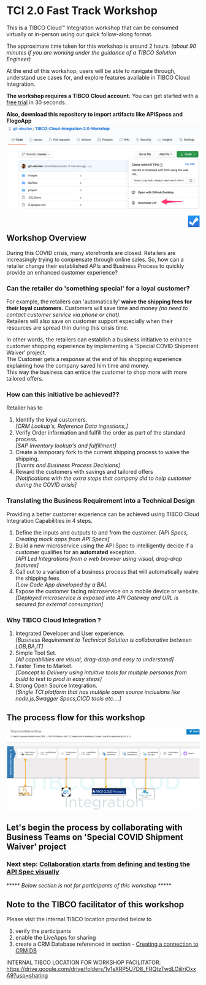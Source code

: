 # TCI 2.0 Fast Track Workshop
This is a TIBCO Cloud™ Integration workshop that can be consumed virtually or in-person using our quick follow-along format.

The approximate time taken for this workshop is around 2 hours.
*(about 90 minutes if you are working under the guidance of a TIBCO Solution Engineer)*

At the end of this workshop, users will be able to navigate through, understand use cases for, and explore features available in TIBCO Cloud Integration.

**The workshop requires a TIBCO Cloud account.**  You can get started with a [free trial](trialsignup.md) in 30 seconds.

**Also, download this repository to import artifacts like APISpecs and FlogoApp**
![Download](/images/gitzip1.png)

<img src="/images/poll.png" alt="poll" width=30 height=30 style="float:right"/> 

## Workshop Overview
During this COVID crisis, many storefronts are closed. Retailers are increasingly trying to compensate through online sales.
So, how can a retailer change their established APIs and Business Process to quickly provide an enhanced customer experience?

### Can the retailer do 'something special' for a loyal customer?  
For example, the retailers can 'automatically' **waive the shipping fees for their loyal customers.**
Customers will save time and money *(no need to contact customer service via phone or chat)*.  
Retailers will also save on customer support especially when their resources are spread thin during this crisis time.  

In other words, the retailers can establish a business initiative to enhance customer shopping experience by implementing a 'Special COVID Shipment Waiver' project.  
The Customer gets a response at the end of his shopping experience explaining how the company saved him time and money.  
This way the business can entice the customer to shop more with more tailored offers.

### How can this initiative be achieved??  
Retailer has to
1) Identify the loyal customers.  
*[CRM Lookup's, Reference Data ingestions,]*
2) Verify Order information and fulfill the order as part of the standard process.  
*[SAP Inventory lookup's and fulfillment]*
3) Create a temporary fork to the current shipping process to waive the shipping.  
*[Events and Business Process Decisions]*
4) Reward the customers with savings and tailored offers   
*[Notifications with the extra steps that company did to help customer during the COVID crisis]*   

### Translating the Business Requirement into a Technical Design
Providing a better customer experience can be achieved using TIBCO Cloud Integration Capabilities in 4 steps.  
1) Define the inputs and outputs to and from the customer.
*[API Specs, Creating mock apps from API Specs]*
2) Build a new microservice using the API Spec to intelligently decide if a customer qualifies for an **automated** exception.  
*[API Led Integrations from a web browser using visual, drag-drop features]*
3) Call out to a variation of a business process that will automatically waive the shipping fees.  
*[Low Code App developed by a BA]*.
4) Expose the customer facing microservice on a mobile device or website.
*[Deployed microservice is exposed into API Gateway and URL is secured for external consumption]*

### Why TIBCO Cloud Integration ?
1) Integrated Developer and User experience.  
*[Business Requirement to Technical Solution is collaborative between LOB,BA,IT]*
2) Simple Tool Set.  
*[All capabilities are visual, drag-drop and easy to understand]*
3) Faster Time to Market.  
*[Concept to Delivery using intuitive tools for multiple personas from build to test to prod in easy steps]*
4) Strong Open Source Integration.  
*[Single TCI platform that has multiple open source inclusions like node.js,Swagger Specs,CICD tools etc....]*

## The process flow for this workshop
![FlowChart](/images/FlowChart.jpg)

## Let's begin the process by collaborating with Business Teams on 'Special COVID Shipment Waiver' project
### Next step: [Collaboration starts from defining and testing the API Spec visually](0.apispec.md)


***** *Below section is not for participants of this workshop* *****


## Note to the TIBCO facilitator of this workshop

Please visit the internal TIBCO location provided below to
1) verify the participants
2) enable the LiveApps for sharing
3) create a CRM Database referenced in section - [Creating a connection to CRM DB](2.apiimplementation.md/#creating-a-connection-to-crm-db)

INTERNAL TIBCO LOCATION FOR WORKSHOP FACILITATOR:
https://drive.google.com/drive/folders/1y1sXRP5U7D8_FRQtzTwdLOiilriOxxA9?usp=sharing
